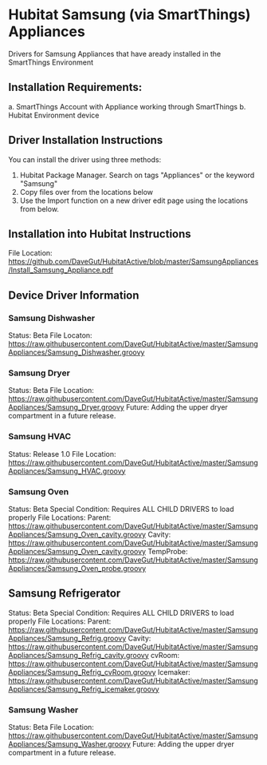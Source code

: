 # Hubitat Samsung (via SmartThings) Appliances
Drivers for Samsung Appliances that have aready installed in the SmartThings Environment

## Installation Requirements:
a.  SmartThings Account with Appliance working through SmartThings
b.  Hubitat Environment device

## Driver Installation Instructions
You can install the driver using three methods:
1.  Hubitat Package Manager.  Search on tags "Appliances" or the keyword "Samsung"
2.  Copy files over from the locations below
3.  Use the Import function on a new driver edit page using the locations from below.

## Installation into Hubitat Instructions
File Location:  https://github.com/DaveGut/HubitatActive/blob/master/SamsungAppliances/Install_Samsung_Appliance.pdf

## Device Driver Information
### Samsung Dishwasher
Status: Beta
File Locaton: https://raw.githubusercontent.com/DaveGut/HubitatActive/master/SamsungAppliances/Samsung_Dishwasher.groovy

### Samsung Dryer
Status: Beta
File Location: https://raw.githubusercontent.com/DaveGut/HubitatActive/master/SamsungAppliances/Samsung_Dryer.groovy
Future: Adding the upper dryer compartment in a future release.

### Samsung HVAC
Status: Release 1.0
File Location: https://raw.githubusercontent.com/DaveGut/HubitatActive/master/SamsungAppliances/Samsung_HVAC.groovy

### Samsung Oven
Status: Beta
Special Condition: Requires ALL CHILD DRIVERS to load properly
File Locations:
Parent: https://raw.githubusercontent.com/DaveGut/HubitatActive/master/SamsungAppliances/Samsung_Oven_cavity.groovy
Cavity: https://raw.githubusercontent.com/DaveGut/HubitatActive/master/SamsungAppliances/Samsung_Oven_cavity.groovy
TempProbe: https://raw.githubusercontent.com/DaveGut/HubitatActive/master/SamsungAppliances/Samsung_Oven_probe.groovy

## Samsung Refrigerator
Status: Beta
Special Condition: Requires ALL CHILD DRIVERS to load properly
File Locations:
Parent: https://raw.githubusercontent.com/DaveGut/HubitatActive/master/SamsungAppliances/Samsung_Refrig.groovy
Cavity: https://raw.githubusercontent.com/DaveGut/HubitatActive/master/SamsungAppliances/Samsung_Refrig_cavity.groovy
cvRoom: https://raw.githubusercontent.com/DaveGut/HubitatActive/master/SamsungAppliances/Samsung_Refrig_cvRoom.groovy
Icemaker: https://raw.githubusercontent.com/DaveGut/HubitatActive/master/SamsungAppliances/Samsung_Refrig_icemaker.groovy

### Samsung Washer
Status: Beta
File Location: https://raw.githubusercontent.com/DaveGut/HubitatActive/master/SamsungAppliances/Samsung_Washer.groovy
Future: Adding the upper dryer compartment in a future release.

